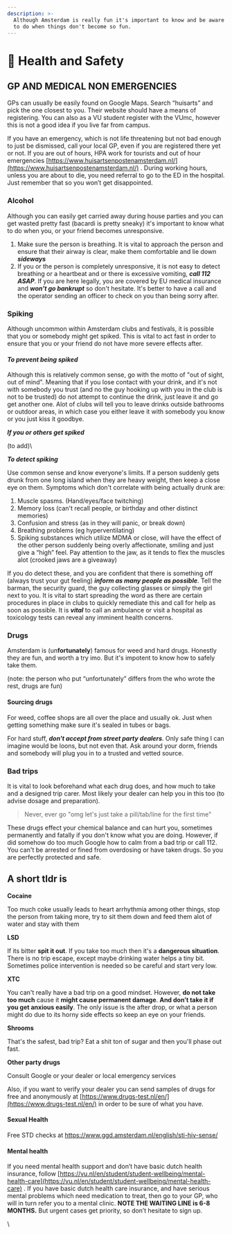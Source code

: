```yaml
---
description: >-
  Although Amsterdam is really fun it's important to know and be aware of what
  to do when things don't become so fun.
---
```


# 💟 Health and Safety

## GP AND MEDICAL NON EMERGENCIES

GPs can usually be easily found on Google Maps. Search “huisarts” and pick the one closest to you. Their website should have a means of registering. You can also as a VU student register with the VUmc, however this is not a good idea if you live far from campus.&#x20;

If you have an emergency, which is not life threatening but not bad enough to just be dismissed, call your local GP, even if you are registered there yet or not. If you are out of hours, HPA work for tourists and out of hour emergencies [https://www.huisartsenpostenamsterdam.nl/](https://www.huisartsenpostenamsterdam.nl/) . During working hours, unless you are about to die, you need referral to go to the ED in the hospital. Just remember that so you won’t get disappointed.

### Alcohol

Although you can easily get carried away during house parties and you can get wasted pretty fast (bacardi is pretty sneaky) it's important to know what to do when you, or your friend becomes unresponsive.

1. Make sure the person is breathing. It is vital to approach the person and ensure that their airway is clear, make them comfortable and lie down _**sideways**_
2. If you or the person is completely unresponsive, it is not easy to detect breathing or a heartbeat and or there is excessive vomiting, _**call 112 ASAP**_. If you are here legally, you are covered by EU medical insurance and _**won't go bankrupt**_ so don't hesitate. It's better to have a call and the operator sending an officer to check on you than being sorry after.

### Spiking

Although uncommon within Amsterdam clubs and festivals, it is possible that you or somebody might get spiked. This is vital to act fast in order to ensure that you or your friend do not have more severe effects after.

#### _To prevent being spiked_

&#x20;Although this is relatively common sense, go with the motto of "out of sight, out of mind". Meaning that if you lose contact with your drink, and it's not with somebody you trust (and no the guy hooking up with you in the club is not to be trusted) do not attempt to continue the drink, just leave it and go get another one. Alot of clubs will tell you to leave drinks outside bathrooms or outdoor areas, in which case you either leave it with somebody you know or you just kiss it goodbye.

_**If you or others get spiked**_

(to add)\


_**To detect spiking**_

Use common sense and know everyone's limits. If a person suddenly gets drunk from one long island when they are heavy weight, then keep a close eye on them. Symptoms which don't correlate with being actually drunk are:

1. Muscle spasms. (Hand/eyes/face twitching)
2. Memory loss (can't recall people, or birthday and other distinct memories)
3. Confusion and stress (as in they will panic, or break down)
4. Breathing problems (eg hyperventilating)
5. Spiking substances which utilize MDMA or close, will have the effect of the other person suddenly being overly affectionate, smiling and just give a “high” feel. Pay attention to the jaw, as it tends to flex the muscles alot (crooked jaws are a giveaway)

If you do detect these, and you are confident that there is something off (always trust your gut feeling) _**inform as many people as possible**_. Tell the barman, the security guard, the guy collecting glasses or simply the girl next to you. It is vital to start spreading the word as there are certain procedures in place in clubs to quickly remediate this and call for help as soon as possible. It is _**vital**_ to call an ambulance or visit a hospital as toxicology tests can reveal any imminent health concerns.

### Drugs

Amsterdam is (un**fortunately**) famous for weed and hard drugs. Honestly they are fun, and worth a try imo. But it's impotent to know how to safely take them.&#x20;

(note: the person who put “unfortunately” differs from the who wrote the rest, drugs are fun)

#### Sourcing drugs

For weed, coffee shops are all over the place and usually ok. Just when getting something make sure it's sealed in tubes or bags.

For hard stuff, _**don't accept from street party dealers**_. Only safe thing I can imagine would be loons, but not even that. Ask around your dorm, friends and somebody will plug you in to a trusted and vetted source.

### Bad trips

It is vital to look beforehand what each drug does, and how much to take and a designed trip carer. Most likely your dealer can help you in this too (to advise dosage and preparation).&#x20;

> Never, ever go "omg let's just take a pill/tab/line for the first time"

These drugs effect your chemical balance and can hurt you, sometimes permanently and fatally if you don't know what you are doing. However, if did somehow do too much Google how to calm from a bad trip or call 112. You can't be arrested or fined from overdosing or have taken drugs. So you are perfectly protected and safe.

## A short tldr is

**Cocaine**&#x20;

Too much coke usually leads to heart arrhythmia among other things, stop the person from taking more, try to sit them down and feed them alot of water and stay with them&#x20;

**LSD**&#x20;

If its bitter **spit it out**. If you take too much then it's a **dangerous situation**. There is no trip escape, except maybe drinking water helps a tiny bit. Sometimes police intervention is needed so be careful and start very low.

**XTC**

You can't really have a bad trip on a good mindset. However, **do not take too much** cause it **might cause permanent damage**. **And don’t take it if you get anxious easily**. The only issue is the after drop, or what a person might do due to its horny side effects so keep an eye on your friends.

**Shrooms**&#x20;

That's the safest, bad trip? Eat a shit ton of sugar and then you'll phase out fast.

**Other party drugs**

Consult Google or your dealer or local emergency services&#x20;

Also, if you want to verify your dealer you can send samples of drugs for free and anonymously at [https://www.drugs-test.nl/en/](https://www.drugs-test.nl/en/) in order to be sure of what you have.

#### Sexual Health

Free STD checks at https://www.ggd.amsterdam.nl/english/sti-hiv-sense/

#### Mental health

If you need mental health support and don’t have basic dutch health insurance, follow [https://vu.nl/en/student/student-wellbeing/mental-health-care](https://vu.nl/en/student/student-wellbeing/mental-health-care) . If you have basic dutch health care insurance, and have serious mental problems which need medication to treat, then go to your GP, who will in turn refer you to a mental clinic. **NOTE THE WAITING LINE is 6-8 MONTHS.** But urgent cases get priority, so don’t hesitate to sign up.

\
